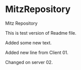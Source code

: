 # MitzRepository
Mitz Repository

This is test version of Readme file.

Added some new text.

Added new line from Client 01.

Changed on server 02.

